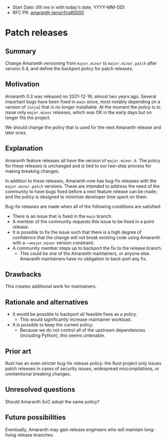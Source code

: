 - Start Date: (fill me in with today's date, YYYY-MM-DD)
- RFC PR: [amaranth-lang/rfcs#0000](https://github.com/amaranth-lang/rfcs/pull/0000)

# Patch releases

## Summary
[summary]: #summary

Change Amaranth versioning from `major.minor` to `major.minor.patch` after version 0.4, and define the backport policy for patch releases.

## Motivation
[motivation]: #motivation

Amaranth 0.3 was released on 2021-12-16; almost two years ago. Several important bugs have been fixed in `main` since, most notably depending on a version of `Jinja2` that is no longer installable. At the moment the policy is to issue only `major.minor` releases, which was OK in the early days but no longer fits the project.

We should change the policy that is used for the next Amaranth release and later ones.

## Explanation
[guide-level-explanation]: #guide-level-explanation

Amaranth feature releases all have the version of `major.minor.0`. The policy for these releases is unchanged and is tied to our two-step process for making breaking changes.

In addition to these releases, Amaranth now has bug-fix releases with the `major.minor.patch` versions. These are intended to address the need of the community to have bugs fixed before a next feature release can be made, and the policy is designed to minimize developer time spent on them.

Bug-fix releases are made when all of the following conditions are satisfied:
- There is an issue that is fixed in the `main` branch.
- A member of the community requests this issue to be fixed in a point release.
- It is possible to fix the issue such that there is a high degree of confidence that the change will not break existing code using Amaranth with a `~=major.minor` version constraint.
- A community member steps up to backport the fix to the release branch.
  - This could be one of the Amaranth maintainers, or anyone else. Amaranth maintainers have no obligation to back-port any fix.

## Drawbacks
[drawbacks]: #drawbacks

This creates additional work for maintainers.

## Rationale and alternatives
[rationale-and-alternatives]: #rationale-and-alternatives

- It would be possible to backport all feasible fixes as a policy.
  - This would significantly increase maintainer workload.
- It is possible to keep the current policy.
  - Because we do not control all of the upstream dependencies (including Python), this seems untenable.

## Prior art
[prior-art]: #prior-art

Rust has an even stricter bug-fix release policy: the Rust project only issues patch releases in cases of security issues, widespread miscompilations, or unintentional breaking changes.

## Unresolved questions
[unresolved-questions]: #unresolved-questions

Should Amaranth SoC adopt the same policy?

## Future possibilities
[future-possibilities]: #future-possibilities

Eventually, Amaranth may gain release engineers who will maintain long-living release branches.
